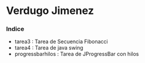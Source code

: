 # Verdugo Jimenez
### Indice
- tarea3 : Tarea de Secuencia Fibonacci
- tarea4 : Tarea de java swing
- progressbarhilos : Tarea de JProgressBar con hilos